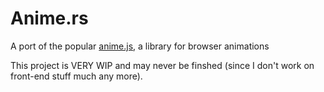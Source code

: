 # Anime.rs

A port of the popular [anime.js](https://github.com/juliangarnier/anime), a library for browser animations

This project is VERY WIP and may never be finshed (since I don't work on front-end stuff much any more).